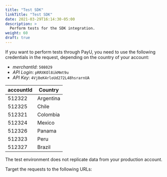```yaml
---
title: "Test SDK"
linkTitle: "Test SDK"
date: 2021-03-29T16:14:30-05:00
description: >
  Perform tests for the SDK integration.
weight: 60
draft: true
---
```


If you want to perform tests through PayU, you need to use the following credentials in the request, depending on the country of your account:  

* _merchantId_: ```508029```
* _API Login_: ```pRRXKOl8ikMmt9u```
* _API Key_: ```4Vj8eK4rloUd272L48hsrarnUA```

| accountId | Country   |
|-----------|-----------|
| 512322    | Argentina |
| 512325    | Chile     |
| 512321    | Colombia  |
| 512324    | Mexico    |
| 512326    | Panama    |
| 512323    | Peru      |
| 512327    | Brazil    |

The test environment does not replicate data from your production account.

Target the requests to the following URLs:
